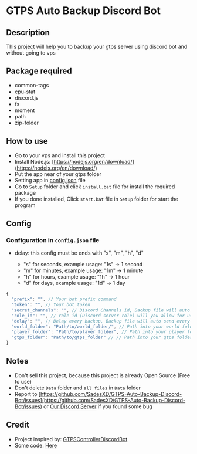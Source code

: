 # GTPS Auto Backup Discord Bot

## Description

This project will help you to backup your gtps server using discord bot and without going to vps

## Package required

- common-tags
- cpu-stat
- discord.js
- fs
- moment
- path
- zip-folder

## How to use

- Go to your vps and install this project
- Install Node.js: [https://nodejs.org/en/download/](https://nodejs.org/en/download/)
- Put the app near of your gtps folder
- Setting app in [config.json](#Config) file
- Go to `Setup` folder and click `install.bat` file for install the required package
- If you done installed, Click `start.bat` file in `Setup` folder for start the program

## Config

### Configuration in `config.json` file

- delay: this config must be ends with "s", "m", "h", "d"

  - "s" for seconds, example usage: "1s" -> 1 second
  - "m" for minutes, example usage: "1m" -> 1 minute
  - "h" for hours, example usage: "1h" -> 1 hour
  - "d" for days, example usage: "1d" -> 1 day

```js
{
  "prefix": "", // Your bot prefix command
  "token": "", // Your bot token
  "secret_channels": "", // Discord Channels id, Backup file will auto send into this channel
  "role_id": "", // role id (Discord server role) will you allow for using backup command (Owner role id is recomended)
  "delay": "", // Delay every backup, Backup file will auto send every (this delay config), example usage: "1s", "1m", "1h","1d"
  "world_folder": "Path/to/world_folder/", // Path into your world folder
  "player_folder": "Path/to/player_folder", // Path into your player folder
  "gtps_folder": "Path/to/gtps_folder" // // Path into your gtps folder
}
```

## Notes

- Don't sell this project, because this project is already Open Source (Free to use)
- Don't delete `Data` folder and `all files` in `Data`
  folder
- Report to [https://github.com/SadesXD/GTPS-Auto-Backup-Discord-Bot/issues](https://github.com/SadesXD/GTPS-Auto-Backup-Discord-Bot/issues) or [Our Discord Server](https://discord.gg/8rUvTYhFqK) if you found some bug

## Credit

- Project inspired by: [GTPSControllerDiscordBot](https://github.com/GuckTubeYT/GTPSControllerDiscordBot)
- Some code: [Here](https://coderrocketfuel.com/article/get-the-total-size-of-all-files-in-a-directory-using-node-js)

